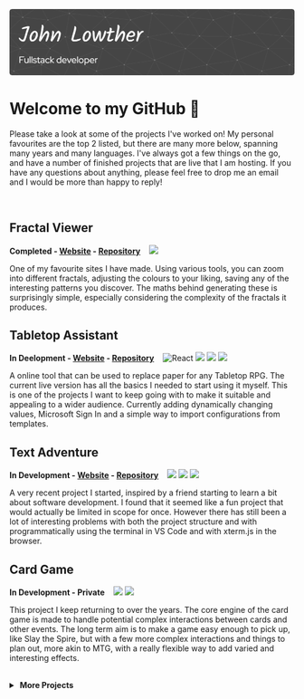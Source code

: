 <!-- Banner created with https://leviarista.github.io/github-profile-header-generator/ -->
<!-- Icons from https://devicon.dev/ -->

![Header](./github-header-image.png)

# Welcome to my GitHub 👋

Please take a look at some of the projects I've worked on! My personal favourites are the top 2 listed, but there are many more below, spanning many years and many languages. I've always got a few things on the go, and have a number of finished projects that are live that I am hosting. If you have any questions about anything, please feel free to drop me an email and I would be more than happy to reply!

<br>

## Fractal Viewer

__Completed -
[Website](https://fractal.quantumwss.com) -
[Repository](https://github.com/QuantumWarp/fractal-viewer)__
&nbsp;&nbsp;
<img height=20 src="https://cdn.jsdelivr.net/gh/devicons/devicon/icons/angularjs/angularjs-plain.svg" />

One of my favourite sites I have made. Using various tools, you can zoom into different fractals, adjusting the colours to your liking, saving any of the interesting patterns you discover. The maths behind generating these is surprisingly simple, especially considering the complexity of the fractals it produces.

## Tabletop Assistant

__In Deelopment -
[Website](https://tabletop.quantumwss.com) -
[Repository](https://github.com/QuantumWarp/tabletop-assistant)__
&nbsp;&nbsp;
<img height=20 alt="React" src="https://cdn.jsdelivr.net/gh/devicons/devicon/icons/react/react-original.svg" />
<img height=20 src="https://cdn.jsdelivr.net/gh/devicons/devicon/icons/nodejs/nodejs-original.svg" />
<img height=20 src="https://cdn.jsdelivr.net/gh/devicons/devicon/icons/typescript/typescript-original.svg" />
<img height=20 src="https://cdn.jsdelivr.net/gh/devicons/devicon/icons/mongodb/mongodb-original.svg" />

A online tool that can be used to replace paper for any Tabletop RPG. The current live version has all the basics I needed to start using it myself. This is one of the projects I want to keep going with to make it suitable and appealing to a wider audience. Currently adding dynamically changing values, Microsoft Sign In and a simple way to import configurations from templates.

## Text Adventure

__In Development -
[Website](https://text.quantumwss.com) -
[Repository](https://github.com/QuantumWarp/text-adventure)__
&nbsp;&nbsp;
<img height=20 src="https://cdn.jsdelivr.net/gh/devicons/devicon/icons/react/react-original.svg" />
<img height=20 src="https://cdn.jsdelivr.net/gh/devicons/devicon/icons/nodejs/nodejs-original.svg" />
<img height=20 src="https://cdn.jsdelivr.net/gh/devicons/devicon/icons/typescript/typescript-original.svg" />

A very recent project I started, inspired by a friend starting to learn a bit about software development. I found that it seemed like a fun project that would actually be limited in scope for once. However there has still been a lot of interesting problems with both the project structure and with programmatically using the terminal in VS Code and with xterm.js in the browser.

## Card Game

__In Development -
Private__
  &nbsp;&nbsp;
<img height=20 src="https://cdn.jsdelivr.net/gh/devicons/devicon/icons/unity/unity-original.svg" />
<img height=20 src="https://cdn.jsdelivr.net/gh/devicons/devicon/icons/csharp/csharp-original.svg" />

This project I keep returning to over the years. The core engine of the card game is made to handle potential complex interactions between cards and other events. The long term aim is to make a game easy enough to pick up, like Slay the Spire, but with a few more complex interactions and things to plan out, more akin to MTG, with a really flexible way to add varied and interesting effects. 

<br>

<details>
<summary><b>&nbsp;More Projects</b></summary>
<p>

## Stitch Patterns

__Completed -
[Website](https://stitch.quantumwss.com) -
[Repository](https://github.com/QuantumWarp/stitch-patterns)__
&nbsp;&nbsp;
<img height=20 src="https://cdn.jsdelivr.net/gh/devicons/devicon/icons/vuejs/vuejs-original.svg" />

A site to create simple patterns that can be used for knitting. A somewhat bespoke app, since it was made to provide a single person with a more convenient place to track their knitting progress and patterns.

## Portfolio

__Completed -
[Website](https://tabletop.quantumwss.com) -
[Repository](https://github.com/QuantumWarp/portfolio)__
&nbsp;&nbsp;
<img height=20 src="https://cdn.jsdelivr.net/gh/devicons/devicon/icons/vuejs/vuejs-original.svg" />

A simple portfolio site I used as a way to get in some Vue practice before a job where it was required. It is mostly kept up to date, but often needs another pass from time to time.

## Simple File Tagger

__Archived -
[Repository](https://github.com/QuantumWarp/simple-file-tagger)__
&nbsp;&nbsp;
<img height=20 src="https://cdn.jsdelivr.net/gh/devicons/devicon/icons/electron/electron-original.svg" />
<img height=20 src="https://cdn.jsdelivr.net/gh/devicons/devicon/icons/react/react-original.svg" />

An application to apply tags to files to organise documents or pictures within a flat file structure. Was good to get my initial React practice and skill up in Electron. I use it sometimes myself for my own files, but could do with some work and clean up. Use at your own risk!

## Maze Generator

__Archived -
[Repository](https://github.com/QuantumWarp/maze-generator)__
&nbsp;&nbsp;
<img height=20 src="https://cdn.jsdelivr.net/gh/devicons/devicon/icons/csharp/csharp-original.svg" />

A simple generator which was made to create some connected mazes for a potential game.

## MTG Card Organizer

__Archived -
[Repository](https://github.com/QuantumWarp/mtg-card-organizer)__
&nbsp;&nbsp;
<img height=20 src="https://cdn.jsdelivr.net/gh/devicons/devicon/icons/angularjs/angularjs-plain.svg" />
<img height=20 src="https://cdn.jsdelivr.net/gh/devicons/devicon/icons/csharp/csharp-original.svg" />
<img height=20 src="https://cdn.jsdelivr.net/gh/devicons/devicon/icons/sqlite/sqlite-original.svg" />

An early project, one of the first I created with authentication. I initially made it to organise my collection of MTG cards, but archived the project due to some issues with it's performance and also finding some more complete solutions out there that suited my needs.

</p>
</details>
